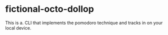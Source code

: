# fictional-octo-dollop
This is a. CLI that implements  the pomodoro technique and tracks in on your local device.
